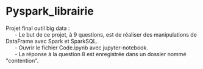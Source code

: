 # Pyspark_librairie
Projet final outil big data :
<br/>
&nbsp;&nbsp;&nbsp;&nbsp;&nbsp;&nbsp;- Le but de ce projet, à 9 questions, est de réaliser des manipulations de DataFrame avec Spark et SparkSQL.<br/>
&nbsp;&nbsp;&nbsp;&nbsp;&nbsp;&nbsp;- Ouvrir le fichier Code.ipynb avec jupyter-notebook.<br/>
&nbsp;&nbsp;&nbsp;&nbsp;&nbsp;&nbsp;- La réponse à la question 8 est enregistrée dans un dossier nommé "contention".<br/>
